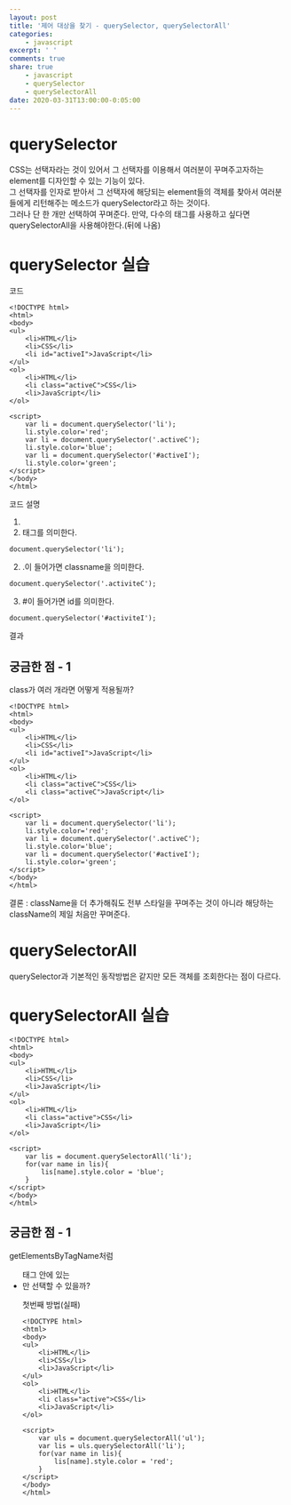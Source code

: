```yaml
---
layout: post
title: '제어 대상을 찾기 - querySelector, querySelectorAll'
categories:
    - javascript
excerpt: ' '
comments: true
share: true
    - javascript
    - querySelector
    - querySelectorAll
date: 2020-03-31T13:00:00-0:05:00
---
```


# querySelector

CSS는 선택자라는 것이 있어서 그 선택자를 이용해서 여러분이 꾸며주고자하는 element를 디자인할 수 있는 기능이 있다.<br/>
그 선택자를 인자로 받아서 그 선택자에 해당되는 element들의 객체를 찾아서 여러분들에게 리턴해주는 메소드가 querySelector라고 하는 것이다.<br/>
그러나 단 한 개만 선택하여 꾸며준다. 만약, 다수의 태그를 사용하고 싶다면 querySelectorAll을 사용해야한다.(뒤에 나옴)<br/>

# querySelector 실습

코드

```
<!DOCTYPE html>
<html>
<body>
<ul>
    <li>HTML</li>
    <li>CSS</li>
    <li id="activeI">JavaScript</li>
</ul>
<ol>
    <li>HTML</li>
    <li class="activeC">CSS</li>
    <li>JavaScript</li>
</ol>

<script>
    var li = document.querySelector('li');
    li.style.color='red';
    var li = document.querySelector('.activeC');
    li.style.color='blue';
    var li = document.querySelector('#activeI');
    li.style.color='green';
</script>
</body>
</html>
```

코드 설명

1. <li>태그를 의미한다.

```
document.querySelector('li');
```

2. .이 들어가면 classname을 의미한다.

```
document.querySelector('.activiteC');
```

3. #이 들어가면 id를 의미한다.

```
document.querySelector('#activiteI');
```

결과

## 궁금한 점 - 1

class가 여러 개라면 어떻게 적용될까?

```
<!DOCTYPE html>
<html>
<body>
<ul>
    <li>HTML</li>
    <li>CSS</li>
    <li id="activeI">JavaScript</li>
</ul>
<ol>
    <li>HTML</li>
    <li class="activeC">CSS</li>
    <li class="activeC">JavaScript</li>
</ol>

<script>
    var li = document.querySelector('li');
    li.style.color='red';
    var li = document.querySelector('.activeC');
    li.style.color='blue';
    var li = document.querySelector('#activeI');
    li.style.color='green';
</script>
</body>
</html>
```

결론 : className을 더 추가해줘도 전부 스타일을 꾸며주는 것이 아니라 해당하는 className의 제일 처음만 꾸며준다.

# querySelectorAll

querySelector과 기본적인 동작방법은 같지만 모든 객체를 조회한다는 점이 다르다.

# querySelectorAll 실습

```
<!DOCTYPE html>
<html>
<body>
<ul>
    <li>HTML</li>
    <li>CSS</li>
    <li>JavaScript</li>
</ul>
<ol>
    <li>HTML</li>
    <li class="active">CSS</li>
    <li>JavaScript</li>
</ol>

<script>
    var lis = document.querySelectorAll('li');
    for(var name in lis){
        lis[name].style.color = 'blue';
    }
</script>
</body>
</html>
```

## 궁금한 점 - 1

getElementsByTagName처럼 <ul>태그 안에 있는 <li>만 선택할 수 있을까?<br/>

첫번째 방법(실패)

```
<!DOCTYPE html>
<html>
<body>
<ul>
    <li>HTML</li>
    <li>CSS</li>
    <li>JavaScript</li>
</ul>
<ol>
    <li>HTML</li>
    <li class="active">CSS</li>
    <li>JavaScript</li>
</ol>

<script>
    var uls = document.querySelectorAll('ul');
    var lis = uls.querySelectorAll('li');
    for(var name in lis){
        lis[name].style.color = 'red';
    }
</script>
</body>
</html>
```
